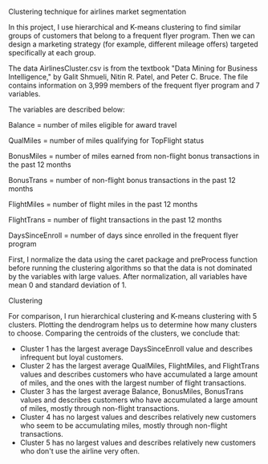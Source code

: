 Clustering technique for airlines market segmentation

In this project, I use hierarchical and K-means clustering to find similar groups
 of customers that belong to a frequent flyer program. Then we can design a
 marketing strategy (for example, different mileage offers) targeted specifically
 at each group.

The data AirlinesCluster.csv is from the textbook "Data Mining for Business Intelligence,"
by Galit Shmueli, Nitin R. Patel, and Peter C. Bruce. The file contains
information on 3,999 members of the frequent flyer program and 7 variables.

The variables are described below:

Balance = number of miles eligible for award travel

QualMiles = number of miles qualifying for TopFlight status

BonusMiles = number of miles earned from non-flight bonus transactions in the past 12 months

BonusTrans = number of non-flight bonus transactions in the past 12 months

FlightMiles = number of flight miles in the past 12 months

FlightTrans = number of flight transactions in the past 12 months

DaysSinceEnroll = number of days since enrolled in the frequent flyer program


First, I normalize the data using the caret package and preProcess function
before running the clustering algorithms so that the data is not dominated by
the variables with large values. After normalization, all variables have mean 0
 and standard deviation of 1.

Clustering

For comparison, I run hierarchical clustering and K-means clustering with 5
clusters. Plotting the dendrogram helps us to determine how many clusters to
choose. Comparing the centroids of the clusters, we conclude that:
 - Cluster 1 has the largest average DaysSinceEnroll value and
describes infrequent but loyal customers.
 - Cluster 2 has the largest average QualMiles, FlightMiles, and FlightTrans
 values and describes customers who have accumulated a large amount of miles,
 and the ones with the largest number of flight transactions.
 - Cluster 3 has the largest average Balance, BonusMiles, BonusTrans values and
 describes customers who have accumulated a large amount of miles, mostly through
 non-flight transactions.
 - Cluster 4 has no largest values and describes relatively new customers who
seem to be accumulating miles, mostly through non-flight transactions.
 - Cluster 5 has no largest values and describes relatively new customers who
 don't use the airline very often.
